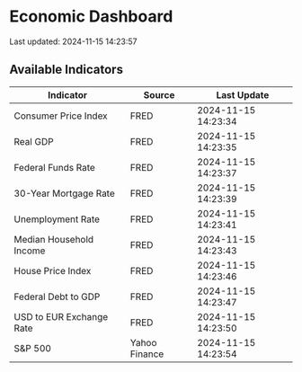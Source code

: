 # Economic Dashboard

Last updated: 2024-11-15 14:23:57

## Available Indicators

| Indicator | Source | Last Update |
|-----------|--------|-------------|
| Consumer Price Index | FRED | 2024-11-15 14:23:34 |
| Real GDP | FRED | 2024-11-15 14:23:35 |
| Federal Funds Rate | FRED | 2024-11-15 14:23:37 |
| 30-Year Mortgage Rate | FRED | 2024-11-15 14:23:39 |
| Unemployment Rate | FRED | 2024-11-15 14:23:41 |
| Median Household Income | FRED | 2024-11-15 14:23:43 |
| House Price Index | FRED | 2024-11-15 14:23:46 |
| Federal Debt to GDP | FRED | 2024-11-15 14:23:47 |
| USD to EUR Exchange Rate | FRED | 2024-11-15 14:23:50 |
| S&P 500 | Yahoo Finance | 2024-11-15 14:23:54 |
